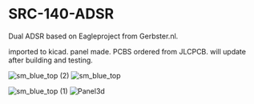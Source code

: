 

# SRC-140-ADSR
 Dual ADSR based on Eagleproject from Gerbster.nl.

imported to kicad. panel made.
PCBS ordered from JLCPCB. will update after building and testing.

![sm_blue_top (2)](https://github.com/user-attachments/assets/fc1d1554-27cb-4c8c-a8b2-fda8479aabda)
![sm_blue_top](https://github.com/user-attachments/assets/d5f1666e-39ae-4a65-9e3a-f1f42b4aa237)


![sm_blue_top (1)](https://github.com/user-attachments/assets/0ab03374-cfa5-4892-a575-4a742089ea6f)
![Panel3d](https://github.com/user-attachments/assets/840ebbcf-f82f-40d6-84c0-4901da134988)
